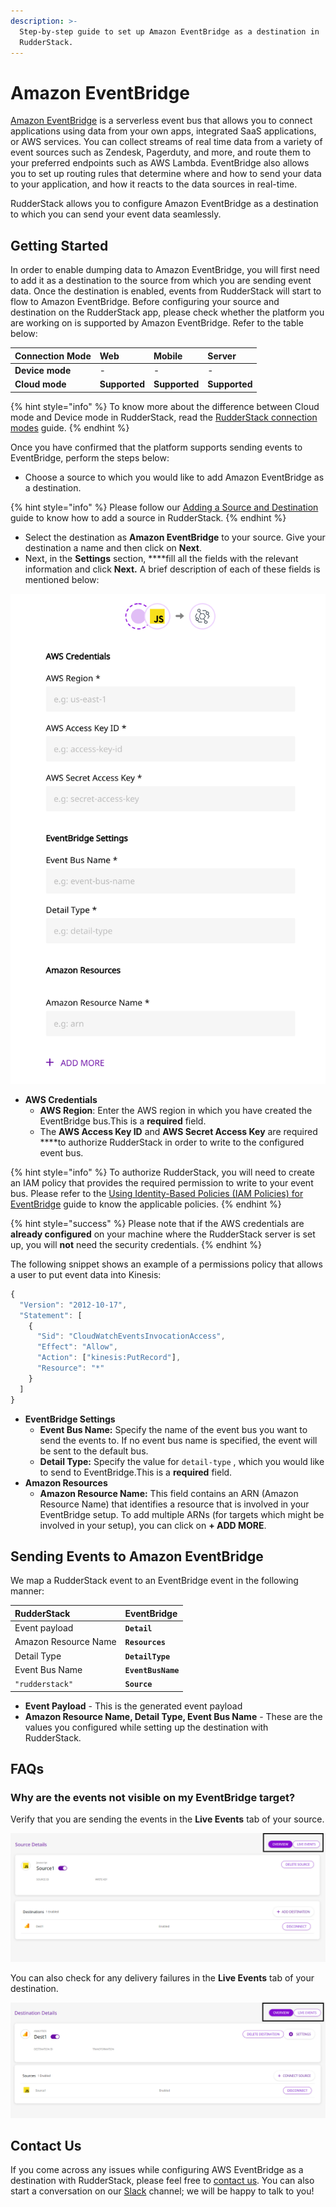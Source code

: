 ```yaml
---
description: >-
  Step-by-step guide to set up Amazon EventBridge as a destination in
  RudderStack.
---
```


# Amazon EventBridge

[Amazon EventBridge](https://aws.amazon.com/eventbridge/) is a serverless event bus that allows you to connect applications using data from your own apps, integrated SaaS applications, or AWS services. You can collect streams of real time data from a variety of event sources such as Zendesk, Pagerduty, and more, and route them to your preferred endpoints such as AWS Lambda. EventBridge also allows you to set up routing rules that determine where and how to send your data to your application, and how it reacts to the data sources in real-time.

RudderStack allows you to configure Amazon EventBridge as a destination to which you can send your event data seamlessly.

## **Getting Started**

In order to enable dumping data to Amazon EventBridge, you will first need to add it as a destination to the source from which you are sending event data. Once the destination is enabled, events from RudderStack will start to flow to Amazon EventBridge. Before configuring your source and destination on the RudderStack app, please check whether the platform you are working on is supported by Amazon EventBridge. Refer to the table below:

| **Connection Mode** | **Web** | **Mobile** | **Server** |
| :--- | :--- | :--- | :--- |
| **Device mode** | - | - | - |
| **Cloud mode** | **Supported** | **Supported** | **Supported** |

{% hint style="info" %}
 To know more about the difference between Cloud mode and Device mode in RudderStack, read the [RudderStack connection modes](https://docs.rudderstack.com/get-started/rudderstack-connection-modes) guide.
{% endhint %}

Once you have confirmed that the platform supports sending events to EventBridge, perform the steps below:

* Choose a source to which you would like to add Amazon EventBridge as a destination.

{% hint style="info" %}
Please follow our [Adding a Source and Destination](https://docs.rudderstack.com/getting-started/adding-source-and-destination-rudderstack) guide to know how to add a source in RudderStack.
{% endhint %}

* Select the destination as **Amazon EventBridge** to your source. Give your destination a name and then click on **Next**.
* Next, in the **Settings** section, ****fill all the fields with the relevant information and click **Next.** A brief description of each of these fields is mentioned below:

![EventBridge Destination Settings on the RudderStack Dashboard](../.gitbook/assets/image%20%2870%29.png)

* **AWS Credentials**
  * **AWS Region**: Enter the AWS region in which you have created the EventBridge bus.This is a **required** field.
  * The **AWS Access Key ID** and **AWS Secret Access Key** are required ****to authorize RudderStack in order to write to the configured event bus.

{% hint style="info" %}
To authorize RudderStack, you will need to create an IAM policy that provides the required permission to write to your event bus. Please refer to the [Using Identity-Based Policies \(IAM Policies\) for EventBridge](https://docs.aws.amazon.com/eventbridge/latest/userguide/iam-identity-based-access-control-eventbridge.html) guide to know the applicable policies.
{% endhint %}

{% hint style="success" %}
Please note that if the AWS credentials are **already configured** on your machine where the RudderStack server is set up, you will **not** need the security credentials.
{% endhint %}

The following snippet shows an example of a permissions policy that allows a user to put event data into Kinesis:

```javascript
{
  "Version": "2012-10-17",
  "Statement": [
    {
      "Sid": "CloudWatchEventsInvocationAccess",
      "Effect": "Allow",
      "Action": ["kinesis:PutRecord"],
      "Resource": "*"
    }
  ]
}
```

* **EventBridge Settings**
  * **Event Bus Name:** Specify the name of the event bus you want to send the events to. If no event bus name is specified, the event will be sent to the default bus.
  * **Detail Type:** Specify the value for `detail-type` , which you would like to send to EventBridge.This is a **required** field.
* **Amazon Resources**
  * **Amazon Resource Name:** This field contains an ARN \(Amazon Resource Name\) that identifies a resource that is involved in your EventBridge setup. To add multiple ARNs \(for targets which might be involved in your setup\), you can click on **+ ADD MORE**.

## Sending Events to Amazon EventBridge

We map a RudderStack event to an EventBridge event in the following manner:

| RudderStack | EventBridge |
| :--- | :--- |
| Event payload | **`Detail`** |
| Amazon Resource Name | **`Resources`** |
| Detail Type | **`DetailType`** |
| Event Bus Name | **`EventBusName`** |
| `"rudderstack"` | **`Source`** |

* **Event Payload** - This is the generated event payload
* **Amazon Resource Name, Detail Type, Event Bus Name** - These are the values you configured while setting up the destination with RudderStack.

## FAQs

### Why are the events not visible on my EventBridge target?

Verify that you are sending the events in the **Live Events** tab of your source. 

![Live Events in Source Details Page](../.gitbook/assets/source.png)

You can also check for any delivery failures in the **Live Events** tab of your destination.

![Live Events in the Destination Details Page](../.gitbook/assets/dest.png)

## Contact Us

If you come across any issues while configuring AWS EventBridge as a destination with RudderStack, please feel free to [contact us](mailto:%20contact@rudderstack.com). You can also start a conversation on our [Slack](https://resources.rudderstack.com/join-rudderstack-slack) channel; we will be happy to talk to you!

